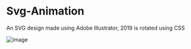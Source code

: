 # Svg-Animation

An SVG design made using Adobe Illustrator, 2019 is rotated using CSS

![image](https://user-images.githubusercontent.com/70765320/127975630-178b52cb-1d2d-49f4-9b95-242360d5c1cb.png)
